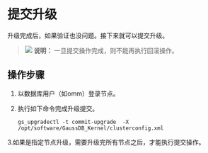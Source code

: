 # 提交升级<a name="ZH-CN_TOPIC_0305491456"></a>

升级完成后，如果验证也没问题。接下来就可以提交升级。

>![](public_sys-resources/icon-note.gif) **说明：** 
>一旦提交操作完成，则不能再执行回滚操作。

## 操作步骤<a name="section779219132168"></a>

1.  以数据库用户（如omm）登录节点。
2.  执行如下命令完成升级提交。

    ```
    gs_upgradectl -t commit-upgrade  -X /opt/software/GaussDB_Kernel/clusterconfig.xml
    ```

3.如果是指定节点升级，需要升级完所有节点之后，才能执行提交操作。
